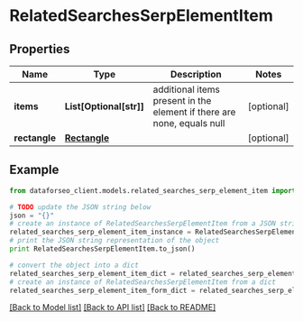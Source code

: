 # RelatedSearchesSerpElementItem


## Properties

Name | Type | Description | Notes
------------ | ------------- | ------------- | -------------
**items** | **List[Optional[str]]** | additional items present in the element if there are none, equals null | [optional] 
**rectangle** | [**Rectangle**](Rectangle.md) |  | [optional] 

## Example

```python
from dataforseo_client.models.related_searches_serp_element_item import RelatedSearchesSerpElementItem

# TODO update the JSON string below
json = "{}"
# create an instance of RelatedSearchesSerpElementItem from a JSON string
related_searches_serp_element_item_instance = RelatedSearchesSerpElementItem.from_json(json)
# print the JSON string representation of the object
print RelatedSearchesSerpElementItem.to_json()

# convert the object into a dict
related_searches_serp_element_item_dict = related_searches_serp_element_item_instance.to_dict()
# create an instance of RelatedSearchesSerpElementItem from a dict
related_searches_serp_element_item_form_dict = related_searches_serp_element_item.from_dict(related_searches_serp_element_item_dict)
```
[[Back to Model list]](../README.md#documentation-for-models) [[Back to API list]](../README.md#documentation-for-api-endpoints) [[Back to README]](../README.md)



